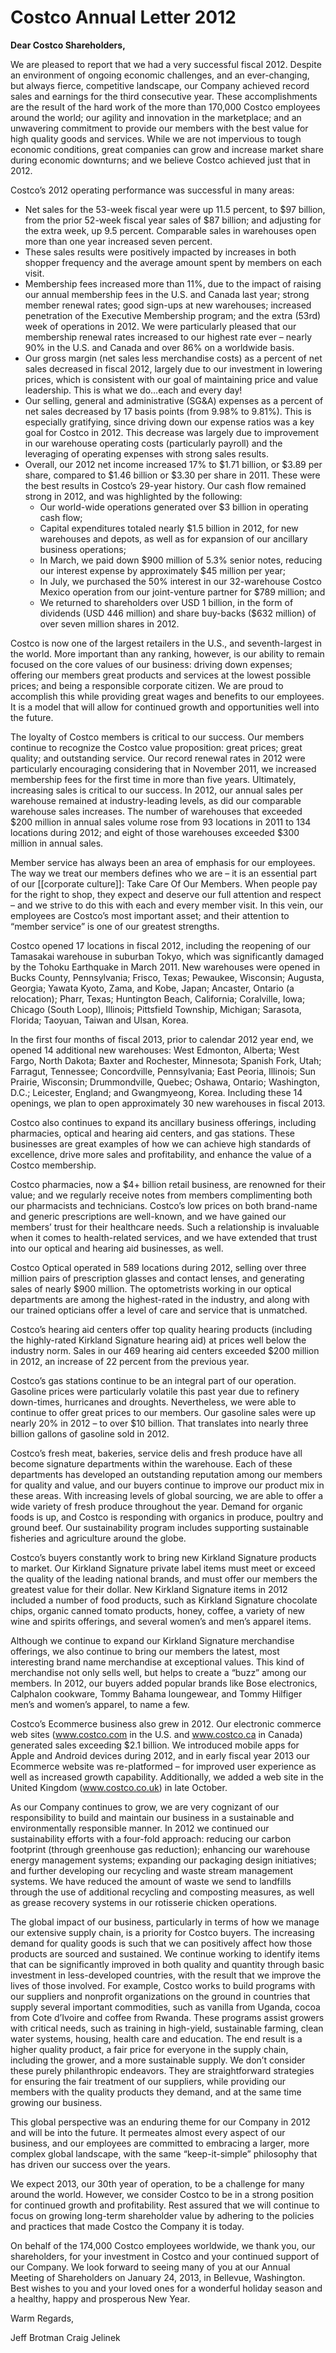 # Costco Annual Letter 2012

**Dear Costco Shareholders,**

We are pleased to report that we had a very successful fiscal 2012. Despite an environment of ongoing economic challenges, and an ever-changing, but always fierce, competitive landscape, our Company achieved record sales and earnings for the third consecutive year. These accomplishments are the result of the hard work of the more than 170,000 Costco employees around the world; our agility and innovation in the marketplace; and an unwavering commitment to provide our members with the best value for high quality goods and services. While we are not impervious to tough economic conditions, great companies can grow and increase market share during economic downturns; and we believe Costco achieved just that in 2012.

Costco’s 2012 operating performance was successful in many areas: 
- Net sales for the 53-week fiscal year were up 11.5 percent, to $97 billion, from the prior 52-week fiscal year sales of $87 billion; and adjusting for the extra week, up 9.5  percent. Comparable sales in warehouses open more than one year increased seven percent. 
- These sales results were positively impacted by increases in both shopper frequency and the average amount spent by members on each visit. 
- Membership fees increased more than 11%, due to the impact of raising our annual membership fees in the U.S. and Canada last year; strong member renewal rates; good sign-ups at new warehouses; increased penetration of the Executive Membership program; and the extra (53rd) week of operations in 2012. We were particularly pleased that our membership renewal rates increased to our highest rate ever – nearly 90% in the U.S. and Canada and over 86% on a worldwide basis. 
- Our gross margin (net sales less merchandise costs) as a percent of net sales decreased in fiscal 2012, largely due to our investment in lowering prices, which is consistent with our goal of maintaining price and value leadership. This is what we do…each and every day!
- Our selling, general and administrative (SG&A) expenses as a percent of net sales decreased by 17 basis points (from 9.98% to 9.81%). This is especially gratifying, since driving down our expense ratios was a key goal for Costco in 2012. This decrease was largely due to improvement in our warehouse operating costs (particularly payroll) and the leveraging of operating expenses with strong sales results. 
- Overall, our 2012 net income increased 17% to $1.71 billion, or $3.89 per share, compared to $1.46 billion or $3.30 per share in 2011. These were the best results in Costco’s 29-year history. Our cash flow remained strong in 2012, and was highlighted by the following: 
	- Our world-wide operations generated over $3 billion in operating cash flow; 
	- Capital expenditures totaled nearly $1.5 billion in 2012, for new warehouses and depots, as well as for expansion of our ancillary business operations; 
	- In March, we paid down $900 million of 5.3% senior notes, reducing our interest expense by approximately $45 million per year; 
	- In July, we purchased the 50% interest in our 32-warehouse Costco Mexico operation from our joint-venture partner for $789 million; and 
	- We returned to shareholders over USD 1 billion, in the form of dividends (USD 446 million) and share buy-backs ($632 million) of over seven million shares in 2012.


Costco is now one of the largest retailers in the U.S., and seventh-largest in the world. More important than any ranking, however, is our ability to remain focused on the core values of our business: driving down expenses; offering our members great products and services at the lowest possible prices; and being a responsible corporate citizen. We are proud to accomplish this while providing great wages and benefits to our employees. It is a model that will allow for continued growth and opportunities well into the future. 

The loyalty of Costco members is critical to our success. Our members continue to recognize the Costco value proposition: great prices; great quality; and outstanding service. Our record renewal rates in 2012 were particularly encouraging considering that in November 2011, we increased membership fees for the first time in more than five years. Ultimately, increasing sales is critical to our success. In 2012, our annual sales per warehouse remained at industry-leading levels, as did our comparable warehouse sales increases. The number of warehouses that exceeded $200 million in annual sales volume rose from 93 locations in 2011 to 134 locations during 2012; and eight of those warehouses exceeded $300 million in annual sales. 

Member service has always been an area of emphasis for our employees. The way we treat our members defines who we are – it is an essential part of our [[corporate culture]]: Take Care Of Our Members. When people pay for the right to shop, they expect and deserve our full attention and respect – and we strive to do this with each and every member visit. In this vein, our employees are Costco’s most important asset; and their attention to “member service” is one of our greatest strengths. 

Costco opened 17 locations in fiscal 2012, including the reopening of our Tamasakai warehouse in suburban Tokyo, which was significantly damaged by the Tohoku Earthquake in March 2011. New warehouses were opened in Bucks County, Pennsylvania; Frisco, Texas; Pewaukee, Wisconsin; Augusta, Georgia; Yawata Kyoto, Zama, and Kobe, Japan; Ancaster, Ontario (a relocation); Pharr, Texas; Huntington Beach, California; Coralville, Iowa; Chicago (South Loop), Illinois; Pittsfield Township, Michigan; Sarasota, Florida; Taoyuan, Taiwan and Ulsan, Korea. 

In the first four months of fiscal 2013, prior to calendar 2012 year end, we opened 14 additional new warehouses: West Edmonton, Alberta; West Fargo, North Dakota; Baxter and Rochester, Minnesota; Spanish Fork, Utah; Farragut, Tennessee; Concordville, Pennsylvania; East Peoria, Illinois; Sun Prairie, Wisconsin; Drummondville, Quebec; Oshawa, Ontario; Washington, D.C.; Leicester, England; and Gwangmyeong, Korea. Including these 14 openings, we plan to open approximately 30 new warehouses in fiscal 2013. 

Costco also continues to expand its ancillary business offerings, including pharmacies, optical and hearing aid centers, and gas stations. These businesses are great examples of how we can achieve high standards of excellence, drive more sales and profitability, and enhance the value of a Costco membership.

Costco pharmacies, now a $4+ billion retail business, are renowned for their value; and we regularly receive notes from members complimenting both our pharmacists and technicians. Costco’s low prices on both brand-name and generic prescriptions are well-known, and we have gained our members’ trust for their healthcare needs. Such a relationship is invaluable when it comes to health-related services, and we have extended that trust into our optical and hearing aid businesses, as well. 

Costco Optical operated in 589 locations during 2012, selling over three million pairs of prescription glasses and contact lenses, and generating sales of nearly $900 million. The optometrists working in our optical departments are among the highest-rated in the industry, and along with our trained opticians offer a level of care and service that is unmatched.

Costco’s hearing aid centers offer top quality hearing products (including the highly-rated Kirkland Signature hearing aid) at prices well below the industry norm. Sales in our 469 hearing aid centers exceeded $200 million in 2012, an increase of 22 percent from the previous year.

Costco’s gas stations continue to be an integral part of our operation. Gasoline prices were particularly volatile this past year due to refinery down-times, hurricanes and droughts. Nevertheless, we were able to continue to offer great prices to our members. Our gasoline sales were up nearly 20% in 2012 – to over $10 billion. That translates into nearly three billion gallons of gasoline sold in 2012.

Costco’s fresh meat, bakeries, service delis and fresh produce have all become signature departments within the warehouse. Each of these departments has developed an outstanding reputation among our members for quality and value, and our buyers continue to improve our product mix in these areas. With increasing levels of global sourcing, we are able to offer a wide variety of fresh produce throughout the year. Demand for organic foods is up, and Costco is responding with organics in produce, poultry and ground beef. Our sustainability program includes supporting sustainable fisheries and agriculture around the globe.

Costco’s buyers constantly work to bring new Kirkland Signature products to market. Our Kirkland Signature private label items must meet or exceed the quality of the leading national brands, and must offer our members the greatest value for their dollar. New Kirkland Signature items in 2012 included a number of food products, such as Kirkland Signature chocolate chips, organic canned tomato products, honey, coffee, a variety of new wine and spirits offerings, and several women’s and men’s apparel items.

Although we continue to expand our Kirkland Signature merchandise offerings, we also continue to bring our members the latest, most interesting brand name merchandise at exceptional values. This kind of merchandise not only sells well, but helps to create a “buzz” among our members. In 2012, our buyers added popular brands like Bose electronics, Calphalon cookware, Tommy Bahama loungewear, and Tommy Hilfiger men’s and women’s apparel, to name a few. 

Costco’s Ecommerce business also grew in 2012. Our electronic commerce web sites (www.costco.com in the U.S. and www.costco.ca in Canada) generated sales exceeding $2.1 billion. We introduced mobile apps for Apple and Android devices during 2012, and in early fiscal year 2013 our Ecommerce website was re-platformed – for improved user experience as well as increased growth capability. Additionally, we added a web site in the United Kingdom (www.costco.co.uk) in late October. 

As our Company continues to grow, we are very cognizant of our responsibility to build and maintain our business in a sustainable and environmentally responsible manner. In 2012 we continued our sustainability efforts with a four-fold approach: reducing our carbon footprint (through greenhouse gas reduction); enhancing our warehouse energy management systems; expanding our packaging design initiatives; and further developing our recycling and waste stream management systems. We have reduced the amount of waste we send to landfills through the use of additional recycling and composting measures, as well as grease recovery systems in our rotisserie chicken operations. 

The global impact of our business, particularly in terms of how we manage our extensive supply chain, is a priority for Costco buyers. The increasing demand for quality goods is such that we can positively affect how those products are sourced and sustained. We continue working to identify items that can be significantly improved in both quality and quantity through basic investment in less-developed countries, with the result that we improve the lives of those involved. For example, Costco works to build programs with our suppliers and nonprofit organizations on the ground in countries that supply several important commodities, such as vanilla from Uganda, cocoa from Cote d’Ivoire and coffee from Rwanda. These programs assist growers with critical needs, such as training in high-yield, sustainable farming, clean water systems, housing, health care and education. The end result is a higher quality product, a fair price for everyone in the supply chain, including the grower, and a more sustainable supply. We don’t consider these purely philanthropic endeavors. They are straightforward strategies for ensuring the fair treatment of our suppliers, while providing our members with the quality products they demand, and at the same time growing our business. 

This global perspective was an enduring theme for our Company in 2012 and will be into the future. It permeates almost every aspect of our business, and our employees are committed to embracing a larger, more complex global landscape, with the same “keep-it-simple” philosophy that has driven our success over the years.

We expect 2013, our 30th year of operation, to be a challenge for many around the world. However, we consider Costco to be in a strong position for continued growth and profitability. Rest assured that we will continue to focus on growing long-term shareholder value by adhering to the policies and practices that made Costco the Company it is today. 

On behalf of the 174,000 Costco employees worldwide, we thank you, our shareholders, for your investment in Costco and your continued support of our Company. We look forward to seeing many of you at our Annual Meeting of Shareholders on January 24, 2013, in Bellevue, Washington. Best wishes to you and your loved ones for a wonderful holiday season and a healthy, happy and prosperous New Year. 

Warm Regards,

Jeff Brotman
Craig Jelinek